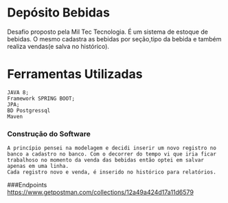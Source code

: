 # Depósito Bebidas

Desafio proposto pela Mil Tec Tecnologia. 
É um sistema de estoque de bebidas. O mesmo cadastra as bebidas por seção,tipo da bebida e também realiza vendas(e salva no histórico).
 
# Ferramentas Utilizadas
    JAVA 8;
    Framework SPRING BOOT;
    JPA;
    BD Postgressql
    Maven

### Construção do Software
    A princípio pensei na modelagem e decidi inserir um novo registro no banco a cadastro no banco. Com o decorrer do tempo vi que iria ficar trabalhoso no momento da venda das bebidas então optei em salvar apenas em uma linha.
    Cada registro novo e venda, é inserido no histórico para relatórios. 


###Endpoints 
    https://www.getpostman.com/collections/12a49a424d17a11d6579